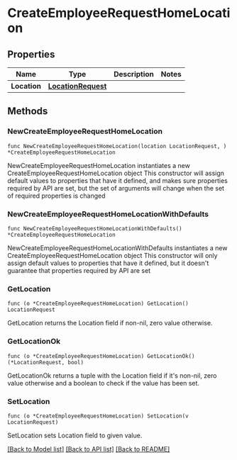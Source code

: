 # CreateEmployeeRequestHomeLocation

## Properties

Name | Type | Description | Notes
------------ | ------------- | ------------- | -------------
**Location** | [**LocationRequest**](LocationRequest.md) |  | 

## Methods

### NewCreateEmployeeRequestHomeLocation

`func NewCreateEmployeeRequestHomeLocation(location LocationRequest, ) *CreateEmployeeRequestHomeLocation`

NewCreateEmployeeRequestHomeLocation instantiates a new CreateEmployeeRequestHomeLocation object
This constructor will assign default values to properties that have it defined,
and makes sure properties required by API are set, but the set of arguments
will change when the set of required properties is changed

### NewCreateEmployeeRequestHomeLocationWithDefaults

`func NewCreateEmployeeRequestHomeLocationWithDefaults() *CreateEmployeeRequestHomeLocation`

NewCreateEmployeeRequestHomeLocationWithDefaults instantiates a new CreateEmployeeRequestHomeLocation object
This constructor will only assign default values to properties that have it defined,
but it doesn't guarantee that properties required by API are set

### GetLocation

`func (o *CreateEmployeeRequestHomeLocation) GetLocation() LocationRequest`

GetLocation returns the Location field if non-nil, zero value otherwise.

### GetLocationOk

`func (o *CreateEmployeeRequestHomeLocation) GetLocationOk() (*LocationRequest, bool)`

GetLocationOk returns a tuple with the Location field if it's non-nil, zero value otherwise
and a boolean to check if the value has been set.

### SetLocation

`func (o *CreateEmployeeRequestHomeLocation) SetLocation(v LocationRequest)`

SetLocation sets Location field to given value.



[[Back to Model list]](../README.md#documentation-for-models) [[Back to API list]](../README.md#documentation-for-api-endpoints) [[Back to README]](../README.md)


